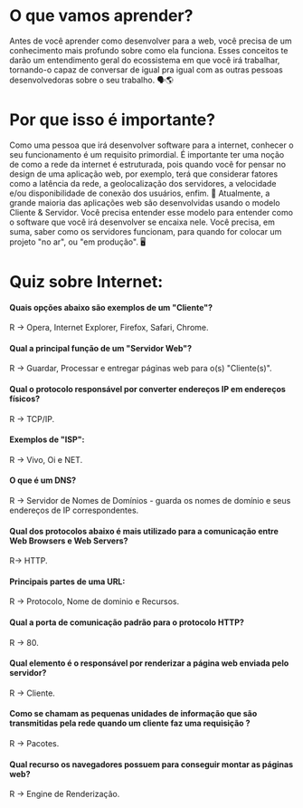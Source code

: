 # O que vamos aprender?

Antes de você aprender como desenvolver para a web, você precisa de um conhecimento mais profundo sobre como ela funciona.
Esses conceitos te darão um entendimento geral do ecossistema em que você irá trabalhar, tornando-o capaz de conversar de igual pra igual com as outras pessoas desenvolvedoras sobre o seu trabalho. 🗣🌎


# Por que isso é importante?

Como uma pessoa que irá desenvolver software para a internet, conhecer o seu funcionamento é um requisito primordial.
É importante ter uma noção de como a rede da internet é estruturada, pois quando você for pensar no design de uma aplicação web, por exemplo, terá que considerar fatores como a latência da rede, a geolocalização dos servidores, a velocidade e/ou disponibilidade de conexão dos usuários, enfim. 🔮
Atualmente, a grande maioria das aplicações web são desenvolvidas usando o modelo Cliente & Servidor. Você precisa entender esse modelo para entender como o software que você irá desenvolver se encaixa nele. Você precisa, em suma, saber como os servidores funcionam, para quando for colocar um projeto "no ar", ou "em produção". 🖥

# Quiz sobre Internet:

#### Quais opções abaixo são exemplos de um "Cliente"?
R -> Opera, Internet Explorer, Firefox, Safari, Chrome.

#### Qual a principal função de um "Servidor Web"?
R -> Guardar, Processar e entregar páginas web para o(s) "Cliente(s)".

#### Qual o protocolo responsável por converter endereços IP em endereços físicos?
R -> TCP/IP.

#### Exemplos de "ISP":
R -> Vivo, Oi e NET.

#### O que é um DNS?
R -> Servidor de Nomes de Domínios - guarda os nomes de domínio e seus endereços de IP correspondentes.

#### Qual dos protocolos abaixo é mais utilizado para a comunicação entre Web Browsers e Web Servers?
R-> HTTP.

#### Principais partes de uma URL:
R -> Protocolo, Nome de dominio e Recursos.

#### Qual a porta de comunicação padrão para o protocolo HTTP?
R -> 80.

#### Qual elemento é o responsável por renderizar a página web enviada pelo servidor?
R -> Cliente.

#### Como se chamam as pequenas unidades de informação que são transmitidas pela rede quando um cliente faz uma requisição ?
R -> Pacotes.

#### Qual recurso os navegadores possuem para  conseguir montar as páginas web?
R -> Engine de Renderização.
